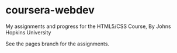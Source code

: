 # coursera-webdev
My assignments and progress for the HTML5/CSS Course, By Johns Hopkins University

See the pages branch for the assignments.
